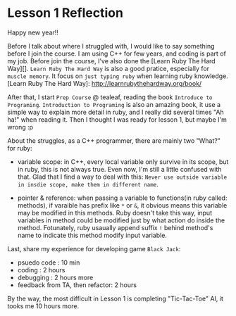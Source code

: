 # Lesson 1 Reflection
  
  Happy new year!!

  Before I talk about where I struggled with, I would like to say something before I join the course.
  I am using C++ for few years, and coding is part of my job. Before join the course, I've also done the [Learn Ruby The Hard Way][]. `Learn Ruby The Hard Way` is also a good pratice, especially for `muscle memory`. It focus on `just typing ruby` when learning ruby knowledge. 
  [Learn Ruby The Hard Way]: http://learnrubythehardway.org/book/
  
  After that, I start `Prep Course` @ tealeaf, reading the book `Introduce to Programing`. `Introduction to Programing` is also an amazing book, it use a simple way to explain more detail in ruby, and I really did several times "Ah ha!" when reading it. Then I thought I was ready for lesson 1, but maybe I'm wrong :p
  
  About the struggles, as a C++ programmer, there are mainly two "What?" for ruby:
  
  - variable scope: in C++, every local variable only survive in its scope, but in ruby, this is not always true. Even now, I'm still a little confused with that. Glad that I find a way to deal with this: `Never use outside variable in insdie scope, make them in different name`.
  
  - pointer & reference: when passing a variable to functions(in ruby called: methods), if varaible has prefix like `*` or `&`, it obvious means this variable may be modified in this methods. Ruby doesn't take this way, input variables in method could be modified just by what action do inside the method. Fotunately, ruby usaually append suffix `!` behind method's name to indicate this method modify input variable.
  
  Last, share my experience for developing game `Black Jack`:
  - psuedo code : 10 min
  - coding : 2 hours
  - debugging : 2 hours more
  - feedback from TA, then refactor: 2 hours
  
  By the way, the most difficult in Lesson 1 is completing "Tic-Tac-Toe" AI, it tooks me 10 hours more.